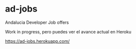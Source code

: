 # ad-jobs
Andalucia Developer Job offers

Work in progress, pero puedes ver el avance actual en Heroku

https://ad-jobs.herokuapp.com/
